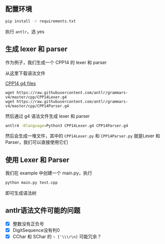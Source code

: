## 配置环境

```bash
pip install -r requirements.txt
```

执行 `antlr`，选 yes

## 生成 lexer 和 parser

作为例子，我们生成一个 CPP14 的 lexer 和 parser

从这里下载语法文件

[CPP14 g4 files](https://github.com/antlr/grammars-v4/tree/master/cpp)

```
wget https://raw.githubusercontent.com/antlr/grammars-v4/master/cpp/CPP14Lexer.g4
wget https://raw.githubusercontent.com/antlr/grammars-v4/master/cpp/CPP14Parser.g4
```

然后通过 g4 语法文件生成 lexer 和 parser

```bash
antlr4 -Dlanguage=Python3 CPP14Lexer.g4 CPP14Parser.g4
```

然后会生成一堆文件，其中的 `CPP14Lexer.py` 和 `CPP14Parser.py` 就是Lexer 和 Parser，我们可以直接使用它们

## 使用 Lexer 和 Parser

我们在 example 中创建一个 main.py，执行 
```bash
python main.py test.cpp
```
即可生成语法树

## antlr语法文件可能的问题

- [x] 整数没有正负号
- [x] DigitSequence没有判0
- [x] CChar 和 SChar 的 `~ ['\\\r\n]` 可能冗余？
